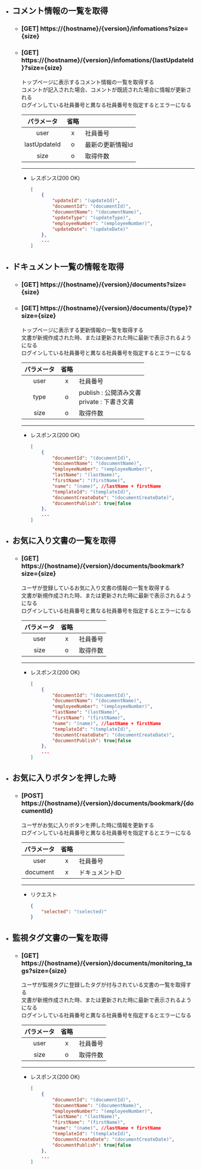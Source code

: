 - ## コメント情報の一覧を取得
    - ### [GET] https://{hostname}/{version}/infomations?size={size}
    - ### [GET] https://{hostname}/{version}/infomations/{lastUpdateId}?size={size}
        トップページに表示するコメント情報の一覧を取得する<br>
        コメントが記入された場合、コメントが既読された場合に情報が更新される<br>
        ログインしている社員番号と異なる社員番号を指定するとエラーになる


        | パラメータ | 省略 |  |  
        | :---: | :---: | --- |
        | user | x | 社員番号 |
        | lastUpdateId | o | 最新の更新情報Id |
        | size | o | 取得件数 |
        
        ---
        - レスポンス(200 OK)
            ```json
            [
                {
                    "updateId": "(updateId)",
                    "documentId": "(documentId)",
                    "documentName": "(documentName)",
                    "updateType": "(updateType)",
                    "employeeNumber": "(employeeNumber)",
                    "updateDate": "(updateDate)"
                },
                ...
            ]
            ```


- ## ドキュメント一覧の情報を取得
    - ### [GET] https://{hostname}/{version}/documents?size={size}
    - ### [GET] https://{hostname}/{version}/documents/{type}?size={size}
        トップページに表示する更新情報の一覧を取得する<br>
        文書が新規作成された時、または更新された時に最新で表示されるようになる<br>
        ログインしている社員番号と異なる社員番号を指定するとエラーになる


        | パラメータ | 省略 |  |  
        | :---: | :---: | --- |
        | user | x | 社員番号 |
        | type | o | publish : 公開済み文書<br>private : 下書き文書 |
        | size | o | 取得件数 |
        
        ---
        - レスポンス(200 OK)
            ```json
            [
                {
                    "documentId": "(documentId)",
                    "documentName": "(documentName)",
                    "employeeNumber": "(employeeNumber)",
                    "lastName": "(lastName)",
                    "firstName": "(firstName)",
                    "name": "(name)", //lastName + firstName
                    "templateId": "(templateId)",
                    "documentCreateDate": "(documentCreateDate)",
                    "documentPublish": true|false
                },
                ...
            ]
            ```


- ## お気に入り文書の一覧を取得
    - ### [GET] https://{hostname}/{version}/documents/bookmark?size={size}
        ユーザが登録しているお気に入り文書の情報の一覧を取得する<br>
        文書が新規作成された時、または更新された時に最新で表示されるようになる<br>
        ログインしている社員番号と異なる社員番号を指定するとエラーになる


        | パラメータ | 省略 |  |  
        | :---: | :---: | --- |
        | user | x | 社員番号 |
        | size | o | 取得件数 |
        
        ---
        - レスポンス(200 OK)
            ```json
            [
                {
                    "documentId": "(documentId)",
                    "documentName": "(documentName)",
                    "employeeNumber": "(employeeNumber)",
                    "lastName": "(lastName)",
                    "firstName": "(firstName)",
                    "name": "(name)", //lastName + firstName
                    "templateId": "(templateId)",
                    "documentCreateDate": "(documentCreateDate)",
                    "documentPublish": true|false
                },
                ...
            ]
            ```

- ## お気に入りボタンを押した時
    - ### [POST] https://{hostname}/{version}/documents/bookmark/{documentId}
        ユーザがお気に入りボタンを押した時に情報を更新する<br>
        ログインしている社員番号と異なる社員番号を指定するとエラーになる


        | パラメータ | 省略 |  |  
        | :---: | :---: | --- |
        | user | x | 社員番号 |
        | document | x | ドキュメントID |

        ---
        - リクエスト
            ```json
            {
                "selected": "(selected)"
            }
            ```


        
        
- ## 監視タグ文書の一覧を取得
    - ### [GET] https://{hostname}/{version}/documents/monitoring_tags?size={size}
        ユーザが監視タグに登録したタグが付与されている文書の一覧を取得する<br>
        文書が新規作成された時、または更新された時に最新で表示されるようになる<br>
        ログインしている社員番号と異なる社員番号を指定するとエラーになる

        | パラメータ | 省略 |  |  
        | :---: | :---: | --- |
        | user | x | 社員番号 |
        | size | o | 取得件数 |
        
        ---
        - レスポンス(200 OK)
            ```json
            [
                {
                    "documentId": "(documentId)",
                    "documentName": "(documentName)",
                    "employeeNumber": "(employeeNumber)",
                    "lastName": "(lastName)",
                    "firstName": "(firstName)",
                    "name": "(name)", //lastName + firstName
                    "templateId": "(templateId)",
                    "documentCreateDate": "(documentCreateDate)",
                    "documentPublish": true|false
                },
                ...
            ]
            ```
